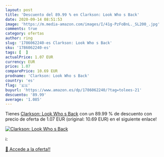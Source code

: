 ```yaml
---
layout: post
title: 'Descuento del 89.99 % en Clarkson: Look Who s Back'
date: 2020-09-14 08:51:53
image: 'https://m.media-amazon.com/images/I/41g-PzFoBnL._SL200_.jpg'
comments: true
category: ofertas
author: ring
slug: '1786062240-es Clarkson: Look Who s Back'
sku: '1786062240-es'
tags: [  ]
actualPrice: 1.07 EUR
currency: EUR
price: 1.07
comparePrice: 10.69 EUR
prodname: 'Clarkson: Look Who s Back'
country: 'es'
flag: '🇪🇸'
buyurl: 'https://www.amazon.es/dp/1786062240/?tag=tolees-21'
descuento: '89.99'
average: '1.085'
---
```


Tienes [Clarkson: Look Who s Back](https://www.amazon.es/dp/1786062240/?tag=tolees-21) con un 89.99 % de descuento con precio de oferta de 1.07 EUR (original: 10.69 EUR) en el siguiente enlace!

[![Clarkson: Look Who s Back](https://m.media-amazon.com/images/I/41g-PzFoBnL._SL200_.jpg)](https://www.amazon.es/dp/1786062240/?tag=tolees-21)

ℹ️:


[🛒 Accede a la oferta!!](https://www.amazon.es/dp/1786062240/?tag=tolees-21)
